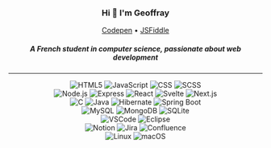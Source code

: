 <h3 align="center">Hi 👋 I'm Geoffray</h3>
<p align="center">
  <a href="https://codepen.io/jofresh" target="_blank">Codepen</a> •
  <a href="https://jsfiddle.net/user/jofresh/fiddles/" target="_blank">JSFiddle</a>
</p>

<h5 align="center">A French student in computer science, passionate about web development</h5>

---

<!-- https://regex101.com/r/LEVVwW/1 -->

<div align="center">
  <div></div>
  <img src="https://img.shields.io/badge/HTML5-%23E34F26.svg?style=plastic&logo=HTML5&logoColor=white" alt="HTML5"> <img src="https://img.shields.io/badge/JavaScript-%23323330.svg?style=plastic&logo=javascript&logoColor=%23F7DF1E" alt="JavaScript"> <img src="https://img.shields.io/badge/CSS3-%231572B6.svg?style=plastic&logo=css3&logoColor=white" alt="CSS"> <img src="https://img.shields.io/badge/SCSS-hotpink.svg?style=plastic&logo=SASS&logoColor=white" alt="SCSS">
  <div>
    <img src="https://img.shields.io/badge/Node.js-6DA55F?style=plastic&logo=node.js&logoColor=white" alt="Node.js"> <img src="https://img.shields.io/badge/Express.js-%23404d59.svg?style=plastic&logo=express&logoColor=%2361DAFB" alt="Express"> <img src="https://img.shields.io/badge/React-%2320232a.svg?style=plastic&logo=react&logoColor=%2361DAFB" alt="React"> <img src="https://img.shields.io/badge/Svelte-%23f1413d.svg?style=plastic&logo=svelte&logoColor=white" alt="Svelte"> <img src="https://img.shields.io/badge/Next.js-black?style=plastic&logo=next.js&logoColor=white" alt="Next.js">
  </div>
  <div>
    <img src="https://img.shields.io/badge/C-%2300599C.svg?style=plastic&logo=c&logoColor=white" alt="C"> <img src="https://img.shields.io/badge/Java-%23ED8B00.svg?style=plastic&logo=java&logoColor=white" alt="Java"> <img src="https://img.shields.io/badge/-Hibernate-000?&logo=Hibernate" alt="Hibernate"> <img src="https://img.shields.io/badge/Spring%20Boot-%236DB33F.svg?style=plastic&logo=spring&logoColor=white" alt="Spring Boot">
  </div>
  <div>
    <img src="https://img.shields.io/badge/MySQL-%2300f.svg?style=plastic&logo=mysql&logoColor=white" alt="MySQL"> <img src="https://img.shields.io/badge/MongoDB-%234ea94b.svg?style=plastic&logo=mongodb&logoColor=white" alt="MongoDB"> <img src="https://img.shields.io/badge/SQLite-%2307405e.svg?style=plastic&logo=sqlite&logoColor=white" alt="SQLite">
  </div>
  <div>
    <img src="https://img.shields.io/badge/VSCode-0078d7.svg?style=plastic&logo=visual-studio-code&logoColor=white" alt="VSCode"> <img src="https://img.shields.io/badge/Eclipse-FE7A16.svg?style=plastic&logo=Eclipse&logoColor=white" alt="Eclipse">
  </div>
  <div>
    <img src="https://img.shields.io/badge/Notion-%23000000.svg?style=plastic&logo=notion&logoColor=white" alt="Notion"> <img src="https://img.shields.io/badge/Jira-%230A0FFF.svg?style=plastic&logo=jira&logoColor=white" alt="Jira"> <img src="https://img.shields.io/badge/Confluence-%23172BF4.svg?style=plastic&logo=confluence&logoColor=white" alt="Confluence">
  </div>
  <div>
    <img src="https://img.shields.io/badge/Linux-FCC624?style=plastic&logo=linux&logoColor=black" alt="Linux"> <img src="https://img.shields.io/badge/macOS-000000?style=plastic&logo=macos&logoColor=F0F0F0" alt="macOS">
  </div>
</div>
